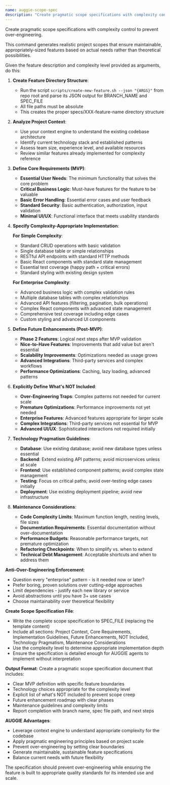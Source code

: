 ```yaml
---
name: auggie-scope-spec
description: "Create pragmatic scope specifications with complexity control to prevent over-engineering. This ensures maintainable, appropriately-sized features."
---
```


Create pragmatic scope specifications with complexity control to prevent over-engineering.

This command generates realistic project scopes that ensure maintainable, appropriately-sized features based on actual needs rather than theoretical possibilities.

Given the feature description and complexity level provided as arguments, do this:

1. **Create Feature Directory Structure**:
   - Run the script `scripts/create-new-feature.sh --json "{ARGS}"` from repo root and parse its JSON output for BRANCH_NAME and SPEC_FILE
   - All file paths must be absolute
   - This creates the proper specs/XXX-feature-name directory structure

2. **Analyze Project Context**:
   - Use your context engine to understand the existing codebase architecture
   - Identify current technology stack and established patterns
   - Assess team size, experience level, and available resources
   - Review similar features already implemented for complexity reference

2. **Define Core Requirements (MVP)**:
   - **Essential User Needs**: The minimum functionality that solves the core problem
   - **Critical Business Logic**: Must-have features for the feature to be valuable
   - **Basic Error Handling**: Essential error cases and user feedback
   - **Standard Security**: Basic authentication, authorization, input validation
   - **Minimal UI/UX**: Functional interface that meets usability standards

3. **Specify Complexity-Appropriate Implementation**:

   **For Simple Complexity**:
   - Standard CRUD operations with basic validation
   - Single database table or simple relationships
   - RESTful API endpoints with standard HTTP methods
   - Basic React components with standard state management
   - Essential test coverage (happy path + critical errors)
   - Standard styling with existing design system

   **For Enterprise Complexity**:
   - Advanced business logic with complex validation rules
   - Multiple database tables with complex relationships
   - Advanced API features (filtering, pagination, bulk operations)
   - Complex React components with advanced state management
   - Comprehensive test coverage including edge cases
   - Custom styling and advanced UI components

4. **Define Future Enhancements (Post-MVP)**:
   - **Phase 2 Features**: Logical next steps after MVP validation
   - **Nice-to-Have Features**: Improvements that add value but aren't essential
   - **Scalability Improvements**: Optimizations needed as usage grows
   - **Advanced Integrations**: Third-party services and complex workflows
   - **Performance Optimizations**: Caching, lazy loading, advanced patterns

5. **Explicitly Define What's NOT Included**:
   - **Over-Engineering Traps**: Complex patterns not needed for current scale
   - **Premature Optimizations**: Performance improvements not yet needed
   - **Enterprise Features**: Advanced features appropriate for larger scale
   - **Complex Integrations**: Third-party services not essential for MVP
   - **Advanced UI/UX**: Sophisticated interactions not required initially

6. **Technology Pragmatism Guidelines**:
   - **Database**: Use existing database; avoid new database types unless essential
   - **Backend**: Extend existing API patterns; avoid microservices unless at scale
   - **Frontend**: Use established component patterns; avoid complex state management
   - **Testing**: Focus on critical paths; avoid over-testing edge cases initially
   - **Deployment**: Use existing deployment pipeline; avoid new infrastructure

7. **Maintenance Considerations**:
   - **Code Complexity Limits**: Maximum function length, nesting levels, file sizes
   - **Documentation Requirements**: Essential documentation without over-documentation
   - **Performance Budgets**: Reasonable performance targets, not premature optimization
   - **Refactoring Checkpoints**: When to simplify vs. when to extend
   - **Technical Debt Management**: Acceptable shortcuts and when to address them

**Anti-Over-Engineering Enforcement**:
- Question every "enterprise" pattern - is it needed now or later?
- Prefer boring, proven solutions over cutting-edge approaches
- Limit dependencies - justify each new library or service
- Avoid abstractions until you have 3+ use cases
- Choose maintainability over theoretical flexibility

**Create Scope Specification File**:
- Write the complete scope specification to SPEC_FILE (replacing the template content)
- Include all sections: Project Context, Core Requirements, Implementation Guidelines, Future Enhancements, NOT Included, Technology Pragmatism, Maintenance Considerations
- Use the complexity level to determine appropriate implementation depth
- Ensure the specification is detailed enough for AUGGIE agents to implement without interpretation

**Output Format**:
Create a pragmatic scope specification document that includes:
- Clear MVP definition with specific feature boundaries
- Technology choices appropriate for the complexity level
- Explicit list of what's NOT included to prevent scope creep
- Future enhancement roadmap with clear phases
- Maintenance guidelines and complexity limits
- Report completion with branch name, spec file path, and next steps

**AUGGIE Advantages**:
- Leverage context engine to understand appropriate complexity for the codebase
- Apply pragmatic engineering principles based on project scale
- Prevent over-engineering by setting clear boundaries
- Generate maintainable, sustainable feature specifications
- Balance current needs with future flexibility

The specification should prevent over-engineering while ensuring the feature is built to appropriate quality standards for its intended use and scale.
